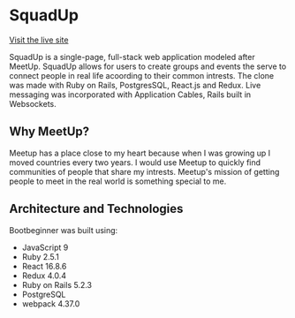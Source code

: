 # SquadUp

[Visit the live site](http://squadup-aa.herokuapp.com/)

SquadUp is a single-page, full-stack web application modeled after MeetUp. SquadUp allows for users to create groups and events the serve to connect people in real life acoording to their common intrests. The clone was made with Ruby on Rails, PostgresSQL, React.js and Redux. Live messaging was incorporated with Application Cables, Rails built in Websockets. 

## Why MeetUp?

Meetup has a place close to my heart because when I was growing up I moved countries every two years. I would use Meetup to quickly find communities of people that share my intrests. Meetup's mission of getting people to meet in the real world is something special to me.

## Architecture and Technologies
Bootbeginner was built using:

* JavaScript 9
* Ruby 2.5.1
* React 16.8.6
* Redux 4.0.4
* Ruby on Rails 5.2.3
* PostgreSQL
* webpack 4.37.0
